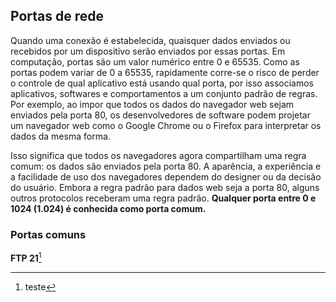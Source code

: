 ## Portas de rede
Quando uma conexão é estabelecida, quaisquer dados enviados ou recebidos por um dispositivo serão enviados por essas portas. Em computação, portas são um valor numérico entre 0 e 65535.
Como as portas podem variar de 0 a 65535, rapidamente corre-se o risco de perder o controle de qual aplicativo está usando qual porta, por isso associamos aplicativos, softwares e comportamentos a um conjunto padrão de regras.
Por exemplo, ao impor que todos os dados do navegador web sejam enviados pela porta 80, os desenvolvedores de software podem projetar um navegador web como o Google Chrome ou o Firefox para interpretar os dados da mesma forma.

Isso significa que todos os navegadores agora compartilham uma regra comum: os dados são enviados pela porta 80. A aparência, a experiência e a facilidade de uso dos navegadores dependem do designer ou da decisão do usuário.
Embora a regra padrão para dados web seja a porta 80, alguns outros protocolos receberam uma regra padrão. **Qualquer porta entre 0 e 1024 (1.024) é conhecida como porta comum.**

### Portas comuns

**FTP 21**[^1]






[^1]: teste
